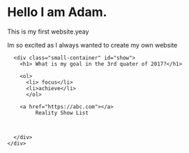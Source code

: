   <head>
    <link rel="stylesheet" href="index.css" />
    <title>My Website</title>
    <meta name="viewport" content="width=device-width, initial-scale=1">
    <meta property="og:locale" content="en_US">
    <meta property="og:type" content="website">
    <meta property="og:title" content="My Portfolio">
    <meta property="og:description" content="Built with Next Academy">
    <meta property="og:site_name" content="My Portfolio">
    <meta property="og:image" content="https://www.nextacademy.com/img/share/nextacademy-generic.jpg">
  </head>
  <body>
    <div class="container">
      <div class="small-container" id="about">
        <h1>Hello I am Adam.</h1>
        <p>This is my first website.yeay</p>
        <p> Im so excited as I always wanted to create my own website</p>
      </div>
      
      <div class="small-container" id="show">
        <h1> What is my goal in the 3rd quater of 2017?</h1>
        
        <ol>
          <li> focus</li>
          <li>achieve</li>
          </ol>
        
        <a href="https://abc.com"></a>
             Reality Show List
        
          
        
      </div>
    </div>
  </body>
</html>

